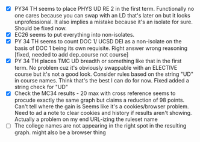 - [x] PY34 TH seems to place PHYS UD RE 2 in the first term. Functionally no one cares because you can swap with an LD that's later on but it looks unprofessional. It also implies a mistake because it's an isolate for sure. Should be fixed now.
- [x] EC26 seems to put everything into non-isolates.
- [x] PY 34 TH seems to count DOC 1/ UCSD DEI as a non-isolate on the basis of DOC 1 being its own requisite. Right answer wrong reasoning [fixed, needed to add dep_course not course]
- [x] PY 34 TH places TMC UD breadth or something like that in the first term. No problem cuz it's obviously swappable with an ELECTIVE course but it's not a good look. Consider rules based on the string "UD" in course names. Think that's the best I can do for now. Fixed added a string check for "UD"
- [x] Check the MC34 results - 20 max with cross reference seems to procude exactly the same graph but claims a reduction of 98 points. Can't tell where the gain is Seems like it's a cookies/browser problem. Need to ad a note to clear cookies and history if results aren't showing. Actually a problem on my end URL-izing the ruleset name
- [ ] The college names are not appearing in the right spot in the resulting graph. might also be a browser thing
